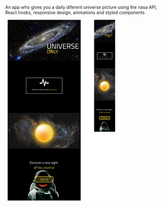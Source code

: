 An app who gives you a daily diferent universe picture using the nasa API, React hooks, responsive design, animations and styled components
![Screenshot](resume.png)
